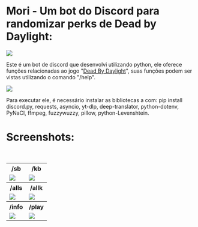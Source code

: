 # Mori - Um bot do Discord para randomizar perks de Dead by Daylight:

<img src="https://static.wikia.nocookie.net/deadbydaylight_gamepedia_en/images/8/86/FulliconFavors_ebonyMementoMori.png/revision/latest?cb=20200821203851">

Este é um bot de discord que desenvolvi utilizando python, ele oferece funções relacionadas ao jogo "[Dead By Daylight](https://deadbydaylight.com/)", suas funções podem ser vistas utilizando o comando "/help".

<img src="https://github.com/AX414/blob/main/images/img1.png?raw=true">

Para executar ele, é necessário instalar as bibliotecas a com: pip install discord.py, requests, asyncio, yt-dlp, deep-translator, python-dotenv, PyNaCl, ffmpeg, fuzzywuzzy, pillow, python-Levenshtein.

# Screenshots:
<br>
<table>
<tbody>
<tr>
<th>/sb</th>
<th>/kb</th>
</tr>
<tr>
<td><img src="https://github.com/AX414/blob/main/images/img5.png?raw=true"></td>
<td><img src="https://github.com/AX414/blob/main/images/img6.png?raw=true"></td>
</tr>
<tr>
<th>/alls</th>
<th>/allk</th>
</tr>
<tr>
<td><img src="https://github.com/AX414/blob/main/images/img3.png?raw=true"></td>
<td><img src="https://github.com/AX414/blob/main/images/img2.png?raw=true"></td>
</tr>
<tr>
<th>/info</th>
<th>/play</th>
</tr>
<tr>
<td><img src="https://github.com/AX414/blob/main/images/img4.png?raw=true"></td>
<td><img src="https://github.com/AX414/blob/main/images/img7.png?raw=true"></td>
</tr>
</tbody>
</table>